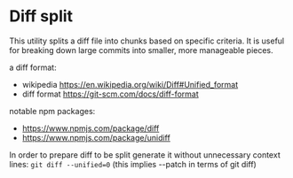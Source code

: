 # Diff split

This utility splits a diff file into chunks based on specific criteria. It is
useful for breaking down large commits into smaller, more manageable pieces.

a diff format:

- wikipedia https://en.wikipedia.org/wiki/Diff#Unified_format
- diff format https://git-scm.com/docs/diff-format

notable npm packages:

- https://www.npmjs.com/package/diff
- https://www.npmjs.com/package/unidiff

In order to prepare diff to be split generate it without unnecessary context
lines: `git diff --unified=0` (this implies --patch in terms of git diff)
